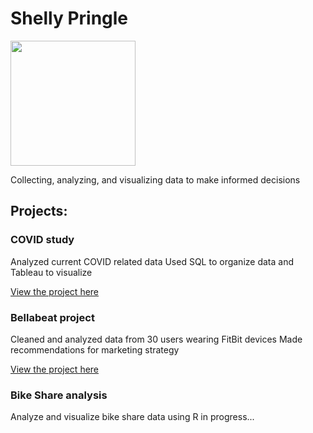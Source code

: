 # Shelly Pringle
<img src="https://user-images.githubusercontent.com/link-to-your-image.png" width="200" />

Collecting, analyzing, and visualizing data to make informed decisions

## Projects:
### COVID study 
Analyzed current COVID related data
Used SQL to organize data and Tableau to visualize

[View the project here](https://github.com/shellypringle/COVID-study) 

### Bellabeat project
Cleaned and analyzed data from 30 users wearing FitBit devices
Made recommendations for marketing strategy

[View the project here](https://github.com/shellypringle/Bellabeat-Project)

### Bike Share analysis
Analyze and visualize bike share data using R
in progress...
